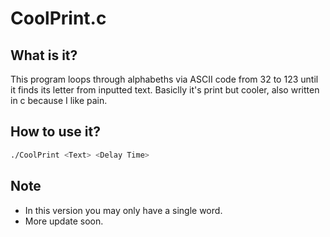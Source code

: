 # CoolPrint.c

## What is it?

This program loops through alphabeths via ASCII code from 32 to 123 until it finds its letter from inputted text.
Basiclly it's print but cooler, also written in c because I like pain.

## How to use it?

```bash
./CoolPrint <Text> <Delay Time>
```

## Note

- In this version you may only have a single word.
- More update soon.
